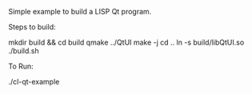 Simple example to build a LISP Qt program.

Steps to build:

mkdir build && cd build
qmake ../QtUI
make -j
cd ..
ln -s build/libQtUI.so
./build.sh

To Run:

./cl-qt-example